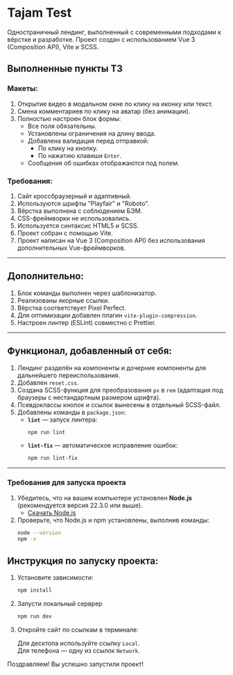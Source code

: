 # Tajam Test

Одностраничный лендинг, выполненный с современными подходами к вёрстке и разработке. Проект создан с использованием Vue 3 (Composition API), Vite и SCSS.

## Выполненные пункты ТЗ

### Макеты:

1. Открытие видео в модальном окне по клику на иконку или текст.
2. Смена комментариев по клику на аватар (без анимации).
3. Полностью настроен блок формы:
   - Все поля обязательны.
   - Установлены ограничения на длину ввода.
   - Добавлена валидация перед отправкой:
     - По клику на кнопку.
     - По нажатию клавиши `Enter`.
   - Сообщения об ошибках отображаются под полем.

### Требования:

1. Сайт кроссбраузерный и адаптивный.
2. Используются шрифты "Playfair" и "Roboto".
3. Вёрстка выполнена с соблюдением БЭМ.
4. CSS-фреймворки не использовались.
5. Используется синтаксис HTML5 и SCSS.
6. Проект собран с помощью Vite.
7. Проект написан на Vue 3 (Composition API) без использования дополнительных Vue-фреймворков.

---

## Дополнительно:

1. Блок команды выполнен через шаблонизатор.
2. Реализованы якорные ссылки.
3. Вёрстка соответствует Pixel Perfect.
4. Для оптимизации добавлен плагин `vite-plugin-compression`.
5. Настроен линтер (ESLint) совместно с Prettier.

---

## Функционал, добавленный от себя:

1. Лендинг разделён на компоненты и дочерние компоненты для дальнейшего переиспользования.
2. Добавлен `reset.css`.
3. Создана SCSS-функция для преобразования `px` в `rem` (адаптация под браузеры с нестандартным размером шрифта).
4. Псевдоклассы кнопок и ссылок вынесены в отдельный SCSS-файл.
5. Добавлены команды в `package.json`:
   - **`lint`** — запуск линтера:
     ```bash
     npm run lint
     ```
   - **`lint-fix`** — автоматическое исправление ошибок:
     ```bash
     npm run lint-fix
     ```

---

### Требования для запуска проекта

1. Убедитесь, что на вашем компьютере установлен **Node.js** (рекомендуется версия 22.3.0 или выше).
   - [Скачать Node.js](https://nodejs.org/)
2. Проверьте, что Node.js и npm установлены, выполнив команды:
   ```bash
   node --version
   npm -v
   ```

## Инструкция по запуску проекта:

1. Установите зависимости:
   ```bash
   npm install
   ```
2. Запусти локальный серврер
   ```bash
   npm run dev
   ```
3. Откройте сайт по ссылкам в терминале:

   Для десктопа используйте ссылку `Local`.  
   Для телефона — одну из ссылок `Network`.

Поздравляем! Вы успешно запустили проект!
